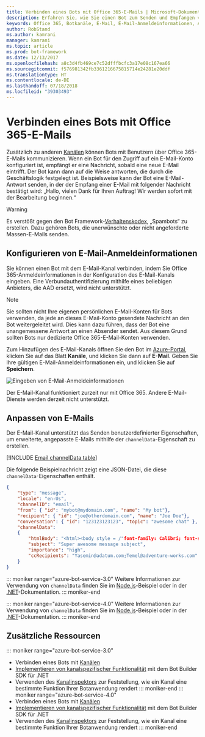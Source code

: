 ```yaml
---
title: Verbinden eines Bots mit Office 365-E-Mails | Microsoft-Dokumentation
description: Erfahren Sie, wie Sie einen Bot zum Senden und Empfangen von E-Mails mit Office 365 konfigurieren.
keywords: Office 365, Botkanäle, E-Mail, E-Mail-Anmeldeinformationen, Azure-Portal, benutzerdefinierte E-Mail
author: RobStand
ms.author: kamrani
manager: kamrani
ms.topic: article
ms.prod: bot-framework
ms.date: 12/13/2017
ms.openlocfilehash: a8c3d4fb469ce7c52dfffbcfc3a17e08c167ea66
ms.sourcegitcommit: f576981342fb3361216675815714e24281e20ddf
ms.translationtype: HT
ms.contentlocale: de-DE
ms.lasthandoff: 07/18/2018
ms.locfileid: "39303493"
---
```

# <a name="connect-a-bot-to-office-365-email"></a>Verbinden eines Bots mit Office 365-E-Mails

Zusätzlich zu anderen [Kanälen](~/bot-service-manage-channels.md) können Bots mit Benutzern über Office 365-E-Mails kommunizieren. Wenn ein Bot für den Zugriff auf ein E-Mail-Konto konfiguriert ist, empfängt er eine Nachricht, sobald eine neue E-Mail eintrifft. Der Bot kann dann auf die Weise antworten, die durch die Geschäftslogik festgelegt ist. Beispielsweise kann der Bot eine E-Mail-Antwort senden, in der der Empfang einer E-Mail mit folgender Nachricht bestätigt wird: „Hallo, vielen Dank für Ihren Auftrag! Wir werden sofort mit der Bearbeitung beginnen.“

> [!WARNING]
> Es verstößt gegen den Bot Framework-[Verhaltenskodex](https://www.botframework.com/Content/Microsoft-Bot-Framework-Preview-Online-Services-Agreement.htm), „Spambots“ zu erstellen. Dazu gehören Bots, die unerwünschte oder nicht angeforderte Massen-E-Mails senden.

## <a name="configure-email-credentials"></a>Konfigurieren von E-Mail-Anmeldeinformationen

Sie können einen Bot mit dem E-Mail-Kanal verbinden, indem Sie Office 365-Anmeldeinformationen in der Konfiguration des E-Mail-Kanals eingeben.
Eine Verbundauthentifizierung mithilfe eines beliebigen Anbieters, die AAD ersetzt, wird nicht unterstützt.

> [!NOTE]
> Sie sollten nicht Ihre eigenen persönlichen E-Mail-Konten für Bots verwenden, da jede an dieses E-Mail-Konto gesendete Nachricht an den Bot weitergeleitet wird. Dies kann dazu führen, dass der Bot eine unangemessene Antwort an einen Absender sendet. Aus diesem Grund sollten Bots nur dedizierte Office 365-E-Mail-Konten verwenden.

Zum Hinzufügen des E-Mail-Kanals öffnen Sie den Bot im [Azure-Portal](https://portal.azure.com/), klicken Sie auf das Blatt **Kanäle**, und klicken Sie dann auf **E-Mail**. Geben Sie Ihre gültigen E-Mail-Anmeldeinformationen ein, und klicken Sie auf **Speichern**.

![Eingeben von E-Mail-Anmeldeinformationen](~/media/bot-service-channel-connect-email/bot-service-channel-connect-email-credentials.png)

Der E-Mail-Kanal funktioniert zurzeit nur mit Office 365. Andere E-Mail-Dienste werden derzeit nicht unterstützt.

## <a name="customize-emails"></a>Anpassen von E-Mails

Der E-Mail-Kanal unterstützt das Senden benutzerdefinierter Eigenschaften, um erweiterte, angepasste E-Mails mithilfe der `channelData`-Eigenschaft zu erstellen.

[!INCLUDE [Email channelData table](~/includes/snippet-channelData-email.md)]

Die folgende Beispielnachricht zeigt eine JSON-Datei, die diese `channelData`-Eigenschaften enthält.

```json
{
    "type": "message",
    "locale": "en-Us",
    "channelID": "email",
    "from": { "id": "mybot@mydomain.com", "name": "My bot"},
    "recipient": { "id": "joe@otherdomain.com", "name": "Joe Doe"},
    "conversation": { "id": "123123123123", "topic": "awesome chat" },
    "channelData":
    {
        "htmlBody": "<html><body style = /"font-family: Calibri; font-size: 11pt;/" >This is more than awesome.</body></html>",
        "subject": "Super awesome message subject",
        "importance": "high",
        "ccRecipients": "Yasemin@adatum.com;Temel@adventure-works.com"
    }
}
```

::: moniker range="azure-bot-service-3.0"
Weitere Informationen zur Verwendung von `channelData` finden Sie im [Node.js](https://github.com/Microsoft/BotBuilder-Samples/tree/master/Node/core-ChannelData)-Beispiel oder in der [.NET](~/dotnet/bot-builder-dotnet-channeldata.md)-Dokumentation.
::: moniker-end

::: moniker range="azure-bot-service-4.0"
Weitere Informationen zur Verwendung von `channelData` finden Sie im [Node.js](https://github.com/Microsoft/BotBuilder-Samples/tree/master/Node/core-ChannelData)-Beispiel oder in der [.NET](~/v4sdk/bot-builder-channeldata.md)-Dokumentation.
::: moniker-end

## <a name="additional-resources"></a>Zusätzliche Ressourcen

<!-- Put whole list in monikers, even though it's just the second item that needs to be different. -->
::: moniker range="azure-bot-service-3.0"
* Verbinden eines Bots mit [Kanälen](~/bot-service-manage-channels.md)
* [Implementieren von kanalspezifischer Funktionalität](dotnet/bot-builder-dotnet-channeldata.md) mit dem Bot Builder SDK für .NET
* Verwenden des [Kanalinspektors](bot-service-channel-inspector.md) zur Feststellung, wie ein Kanal eine bestimmte Funktion Ihrer Botanwendung rendert
::: moniker-end
::: moniker range="azure-bot-service-4.0"
* Verbinden eines Bots mit [Kanälen](~/bot-service-manage-channels.md)
* [Implementieren von kanalspezifischer Funktionalität](~/v4sdk/bot-builder-channeldata.md) mit dem Bot Builder SDK für .NET
* Verwenden des [Kanalinspektors](bot-service-channel-inspector.md) zur Feststellung, wie ein Kanal eine bestimmte Funktion Ihrer Botanwendung rendert
::: moniker-end
